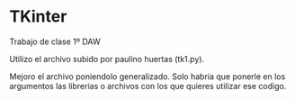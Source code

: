 # TKinter
Trabajo de clase 1º DAW

Utilizo el archivo subido por paulino huertas (tk1.py).

Mejoro el archivo poniendolo generalizado. Solo habria que ponerle en los argumentos las librerias o archivos con los que quieres utilizar ese codigo.
